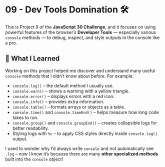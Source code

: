 # 09 - Dev Tools Domination 🛠️

This is Project 9 of the **JavaScript 30 Challenge**, and it focuses on using powerful features of the browser’s **Developer Tools** — especially various `console` methods — to debug, inspect, and style outputs in the console like a pro.

## 🚀 What I Learned

Working on this project helped me discover and understand many useful `console` methods that I didn’t know about before. For example:

- `console.log()` – the default method I usually use.
- `console.warn()` – shows a warning with a yellow triangle.
- `console.error()` – displays errors with a red icon.
- `console.info()` – provides extra information.
- `console.table()` – formats arrays or objects as a table.
- `console.time()` and `console.timeEnd()` – helps measure how long code takes to run.
- `console.group()` and `console.groupEnd()` – creates collapsible logs for better readability.
- Styling logs with `%c` – to apply CSS styles directly inside `console.log()` output.

I used to wonder why I’d always write `console` and not automatically see `.log` – now I know it’s because there are many **other specialized methods** built into the `console` object!
